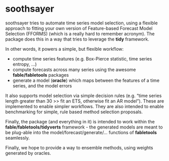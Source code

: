 
<!-- README.md is generated from README.Rmd. Please edit that file -->

# soothsayer

<!-- badges: start -->
<!-- badges: end -->

soothsayer tries to automate time series model selection, using a
flexible approach to fitting your own version of Feature-based Forecast
Model Selection (FFORMS) (which is a really hard to remember acronym).
The package does this in a way that tries to leverage the **tidy**
framework.

In other words, it powers a simple, but flexible workflow:

-   compute time series features (e.g. Box-Pierce statistic, time series
    entropy, …)
-   compute forecasts across many series using the awesome
    **fable/fabletools** packages
-   generate a model (**oracle**) which maps between the features of a
    time series, and the model errors

It also supports model selection via simple decision rules (e.g. “time
series length greater than 30 &gt;&gt; fit an ETS, otherwise fit an AR
model”). These are implemented to enable simpler workflows. They are
also intended to enable benchmarking for simple, rule based method
selection proposals.

Finally, the package (and everything in it) is intended to work within
the **fable/fabletools/tidyverts** framework - the generated models are
meant to be plug-able into the model/forecast/generate/… functions of
**fabletools** seamlessly.

Finally, we hope to provide a way to ensemble methods, using weights
generated by oracles.
